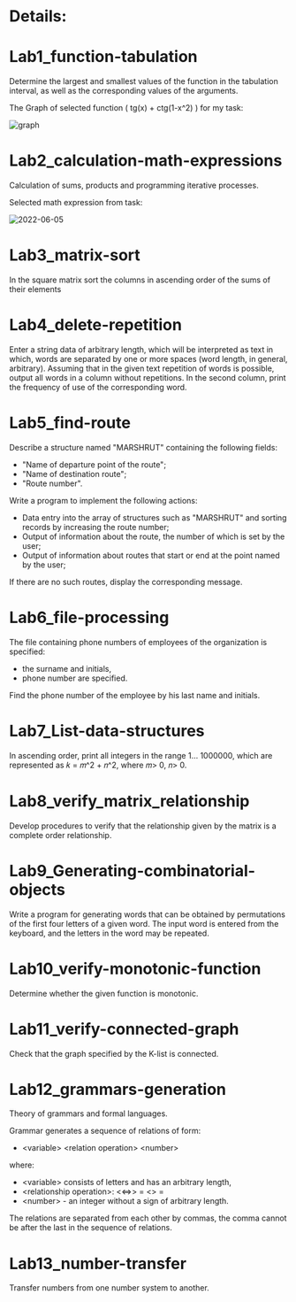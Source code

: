 # Details:

# Lab1_function-tabulation
Determine the largest and smallest values of the function in the tabulation interval, as well as the corresponding values of the arguments.

The Graph of selected function ( tg(x) + ctg(1-x^2) ) for my task:

![graph](https://user-images.githubusercontent.com/42697754/172048519-ed325ea9-48cd-4fc7-808f-a047aecd3a5f.png)
 
 
# Lab2_calculation-math-expressions
Calculation of sums, products and programming iterative processes.

Selected math expression from task:

![2022-06-05](https://user-images.githubusercontent.com/42697754/172054037-6e5f9db8-f530-493f-a6db-3b2900baf2ff.png)


# Lab3_matrix-sort
In the square matrix sort the columns in ascending order of the sums of their elements


# Lab4_delete-repetition
Enter a string data of arbitrary length, which will be interpreted as text in which, words are separated by one or more spaces (word length, in general, arbitrary). Assuming that in the given text repetition of words is possible, output all words in a column without repetitions. In the second column, print the frequency of use of the corresponding word.


# Lab5_find-route
Describe a structure named "MARSHRUT" containing the following fields:
- "Name of departure point of the route";
- "Name of destination route";
- "Route number".

Write a program to implement the following actions:
- Data entry into the array of structures such as "MARSHRUT" and sorting records by increasing the route number;
- Output of information about the route, the number of which is set by the user;
- Output of information about routes that start or end at the point named by the user;

If there are no such routes, display the corresponding message.


# Lab6_file-processing
The file containing phone numbers of employees of the organization is specified: 
- the surname and initials, 
- phone number are specified. 

Find the phone number of the employee by his last name and initials.


# Lab7_List-data-structures
In ascending order, print all integers in the range 1… 1000000, which are represented as 𝑘 = 𝑚^2 + 𝑛^2, where 𝑚> 0, 𝑛> 0.


# Lab8_verify_matrix_relationship
Develop procedures to verify that the relationship given by the matrix is a complete order relationship.


# Lab9_Generating-combinatorial-objects
Write a program for generating words that can be obtained by permutations of the first four letters of a given word. The input word is entered from the keyboard, and the letters in the word may be repeated.


# Lab10_verify-monotonic-function
Determine whether the given function is monotonic.


# Lab11_verify-connected-graph
Check that the graph specified by the K-list is connected.


# Lab12_grammars-generation
Theory of grammars and formal languages.

Grammar generates a sequence of relations of form:
- \<variable\> \<relation operation\> \<number\>

where:
- \<variable\> consists of letters and has an arbitrary length,
- \<relationship operation\>: \<\<\=\>\> \= \<\> \=
- \<number\> - an integer without a sign of arbitrary length.

The relations are separated from each other by commas, the comma cannot be after the last in the sequence of relations.


# Lab13_number-transfer
Transfer numbers from one number system to another.

